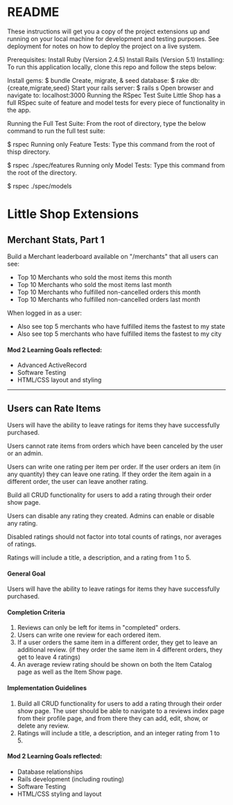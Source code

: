 # README

These instructions will get you a copy of the project extensions up and running on your local machine for development and testing purposes. See deployment for notes on how to deploy the project on a live system.

Prerequisites:
Install Ruby (Version 2.4.5)
Install Rails (Version 5.1)
Installing:
To run this application locally, clone this repo and follow the steps below:

Install gems:
$ bundle
Create, migrate, & seed database:
$ rake db:{create,migrate,seed}
Start your rails server:
$ rails s
Open browser and navigate to:
localhost:3000
Running the RSpec Test Suite
Little Shop has a full RSpec suite of feature and model tests for every piece of functionality in the app.

Running the Full Test Suite:
From the root of directory, type the below command to run the full test suite:

$ rspec
Running only Feature Tests:
Type this command from the root of thisp directory.

$ rspec ./spec/features
Running only Model Tests:
Type this command from the root of the directory.

$ rspec ./spec/models

# Little Shop Extensions

## Merchant Stats, Part 1

Build a Merchant leaderboard available on "/merchants" that all users can see:

- Top 10 Merchants who sold the most items this month
- Top 10 Merchants who sold the most items last month
- Top 10 Merchants who fulfilled non-cancelled orders this month
- Top 10 Merchants who fulfilled non-cancelled orders last month

When logged in as a user:

- Also see top 5 merchants who have fulfilled items the fastest to my state
- Also see top 5 merchants who have fulfilled items the fastest to my city

#### Mod 2 Learning Goals reflected:

- Advanced ActiveRecord
- Software Testing
- HTML/CSS layout and styling

---

## Users can Rate Items

Users will have the ability to leave ratings for items they have successfully purchased.

Users cannot rate items from orders which have been canceled by the user or an admin.

Users can write one rating per item per order. If the user orders an item (in any quantity) they can leave one rating. If they order the item again in a different order, the user can leave another rating.

Build all CRUD functionality for users to add a rating through their order show page.

Users can disable any rating they created. Admins can enable or disable any rating.

Disabled ratings should not factor into total counts of ratings, nor averages of ratings.

Ratings will include a title, a description, and a rating from 1 to 5.

#### General Goal

Users will have the ability to leave ratings for items they have successfully purchased.

#### Completion Criteria

1. Reviews can only be left for items in "completed" orders.
1. Users can write one review for each ordered item.
1. If a user orders the same item in a different order, they get to leave an additional review. (if they order the same item in 4 different orders, they get to leave 4 ratings)
1. An average review rating should be shown on both the Item Catalog page as well as the Item Show page.

#### Implementation Guidelines

1. Build all CRUD functionality for users to add a rating through their order show page. The user should be able to navigate to a reviews index page from their profile page, and from there they can add, edit, show, or delete any review.
1. Ratings will include a title, a description, and an integer rating from 1 to 5.

#### Mod 2 Learning Goals reflected:

- Database relationships
- Rails development (including routing)
- Software Testing
- HTML/CSS styling and layout
